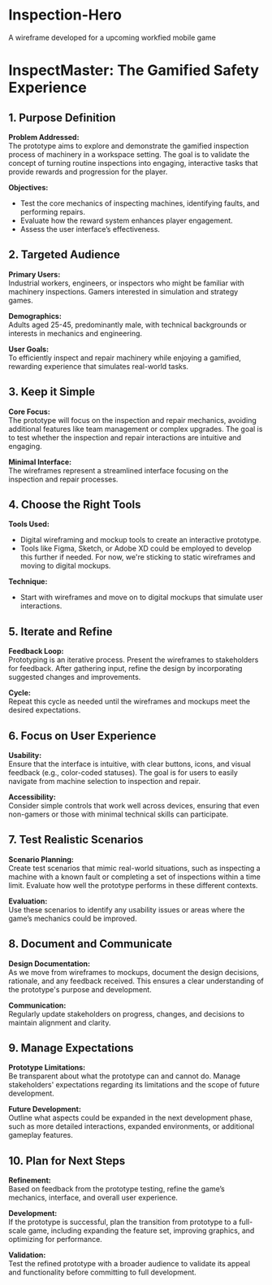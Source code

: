 # Inspection-Hero
A wireframe developed for a upcoming workfied mobile game
# InspectMaster: The Gamified Safety Experience

## 1. Purpose Definition
**Problem Addressed:**  
The prototype aims to explore and demonstrate the gamified inspection process of machinery in a workspace setting. The goal is to validate the concept of turning routine inspections into engaging, interactive tasks that provide rewards and progression for the player.

**Objectives:**  
- Test the core mechanics of inspecting machines, identifying faults, and performing repairs.
- Evaluate how the reward system enhances player engagement.
- Assess the user interface’s effectiveness.

## 2. Targeted Audience
**Primary Users:**  
Industrial workers, engineers, or inspectors who might be familiar with machinery inspections. Gamers interested in simulation and strategy games.

**Demographics:**  
Adults aged 25-45, predominantly male, with technical backgrounds or interests in mechanics and engineering.

**User Goals:**  
To efficiently inspect and repair machinery while enjoying a gamified, rewarding experience that simulates real-world tasks.

## 3. Keep it Simple
**Core Focus:**  
The prototype will focus on the inspection and repair mechanics, avoiding additional features like team management or complex upgrades. The goal is to test whether the inspection and repair interactions are intuitive and engaging.

**Minimal Interface:**  
The wireframes represent a streamlined interface focusing on the inspection and repair processes.

## 4. Choose the Right Tools
**Tools Used:**  
- Digital wireframing and mockup tools to create an interactive prototype.
- Tools like Figma, Sketch, or Adobe XD could be employed to develop this further if needed. For now, we're sticking to static wireframes and moving to digital mockups.

**Technique:**  
- Start with wireframes and move on to digital mockups that simulate user interactions.

## 5. Iterate and Refine
**Feedback Loop:**  
Prototyping is an iterative process. Present the wireframes to stakeholders for feedback. After gathering input, refine the design by incorporating suggested changes and improvements.

**Cycle:**  
Repeat this cycle as needed until the wireframes and mockups meet the desired expectations.

## 6. Focus on User Experience
**Usability:**  
Ensure that the interface is intuitive, with clear buttons, icons, and visual feedback (e.g., color-coded statuses). The goal is for users to easily navigate from machine selection to inspection and repair.

**Accessibility:**  
Consider simple controls that work well across devices, ensuring that even non-gamers or those with minimal technical skills can participate.

## 7. Test Realistic Scenarios
**Scenario Planning:**  
Create test scenarios that mimic real-world situations, such as inspecting a machine with a known fault or completing a set of inspections within a time limit. Evaluate how well the prototype performs in these different contexts.

**Evaluation:**  
Use these scenarios to identify any usability issues or areas where the game’s mechanics could be improved.

## 8. Document and Communicate
**Design Documentation:**  
As we move from wireframes to mockups, document the design decisions, rationale, and any feedback received. This ensures a clear understanding of the prototype's purpose and development.

**Communication:**  
Regularly update stakeholders on progress, changes, and decisions to maintain alignment and clarity.

## 9. Manage Expectations
**Prototype Limitations:**  
Be transparent about what the prototype can and cannot do. Manage stakeholders' expectations regarding its limitations and the scope of future development.

**Future Development:**  
Outline what aspects could be expanded in the next development phase, such as more detailed interactions, expanded environments, or additional gameplay features.

## 10. Plan for Next Steps
**Refinement:**  
Based on feedback from the prototype testing, refine the game’s mechanics, interface, and overall user experience.

**Development:**  
If the prototype is successful, plan the transition from prototype to a full-scale game, including expanding the feature set, improving graphics, and optimizing for performance.

**Validation:**  
Test the refined prototype with a broader audience to validate its appeal and functionality before committing to full development.
